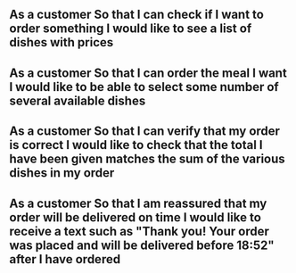 As a customer
So that I can check if I want to order something
I would like to see a list of dishes with prices
------------------------------------------------
As a customer
So that I can order the meal I want
I would like to be able to select some number of several available dishes
-------------------------------------------------------------------------
As a customer
So that I can verify that my order is correct
I would like to check that the total I have been given matches the sum of the various dishes in my order
--------------------------------------------------------------------------------------------------------
As a customer
So that I am reassured that my order will be delivered on time
I would like to receive a text such as "Thank you! Your order was placed and will be delivered before 18:52" after I have ordered
---------------------------------------------------------------------------------------------------------------------------------
